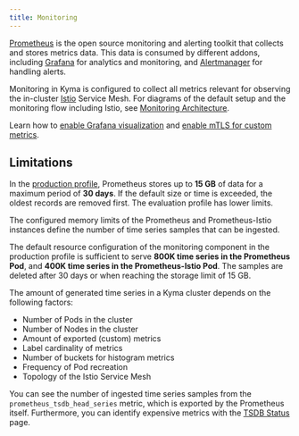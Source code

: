 ```yaml
---
title: Monitoring
---
```


[Prometheus](https://prometheus.io/) is the open source monitoring and alerting toolkit that collects and stores metrics data. This data is consumed by different addons, including [Grafana](https://grafana.com/) for analytics and monitoring, and [Alertmanager](https://prometheus.io/docs/alerting/alertmanager/) for handling alerts.

Monitoring in Kyma is configured to collect all metrics relevant for observing the in-cluster [Istio](https://istio.io/latest/docs/concepts/observability/) Service Mesh. For diagrams of the default setup and the monitoring flow including Istio, see [Monitoring Architecture](../../../05-technical-reference/00-architecture/obsv-01-architecture-monitoring.md).

Learn how to [enable Grafana visualization](../../../04-operation-guides/operations/obsv-03-enable-grafana-for-istio.md) and [enable mTLS for custom metrics](../../../04-operation-guides/operations/obsv-04-enable-mtls-istio.md).

## Limitations

In the [production profile](../../../04-operation-guides/operations/02-install-kyma.md##choose-resource-consumption), Prometheus stores up to **15 GB** of data for a maximum period of **30 days**. If the default size or time is exceeded, the oldest records are removed first. The evaluation profile has lower limits.

The configured memory limits of the Prometheus and Prometheus-Istio instances define the number of time series samples that can be ingested. 

The default resource configuration of the monitoring component in the production profile is sufficient to serve **800K time series in the Prometheus Pod**, and **400K time series in the Prometheus-Istio Pod**. The samples are deleted after 30 days or when reaching the storage limit of 15 GB. 


The amount of generated time series in a Kyma cluster depends on the following factors:

* Number of Pods in the cluster
* Number of Nodes in the cluster
* Amount of exported (custom) metrics
* Label cardinality of metrics
* Number of buckets for histogram metrics
* Frequency of Pod recreation
* Topology of the Istio Service Mesh

You can see the number of ingested time series samples from the `prometheus_tsdb_head_series` metric, which is exported by the Prometheus itself. Furthermore, you can identify expensive metrics with the [TSDB Status](http://localhost:9090/tsdb-status) page.
